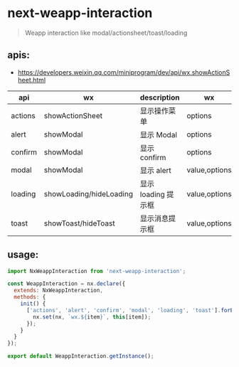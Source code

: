 # next-weapp-interaction
> Weapp interaction like modal/actionsheet/toast/loading

## apis:
- https://developers.weixin.qq.com/miniprogram/dev/api/wx.showActionSheet.html

| api     | wx                      | description         | wx            |
|---------|-------------------------|---------------------|---------------|
| actions | showActionSheet         | 显示操作菜单        | options       |
| alert   | showModal               | 显示 Modal          | options       |
| confirm | showModal               | 显示 confirm        | options       |
| modal   | showModal               | 显示 alert          | value,options |
| loading | showLoading/hideLoading | 显示 loading 提示框 | value,options |
| toast   | showToast/hideToast     | 显示消息提示框      | value,options |

## usage:
```js
import NxWeappInteraction from 'next-weapp-interaction';

const WeappInteraction = nx.declare({
  extends: NxWeappInteraction,
  methods: {
    init() {
      ['actions', 'alert', 'confirm', 'modal', 'loading', 'toast'].forEach((item) => {
        nx.set(nx, `wx.${item}`, this[item]);
      });
    }
  }
});

export default WeappInteraction.getInstance();
```
